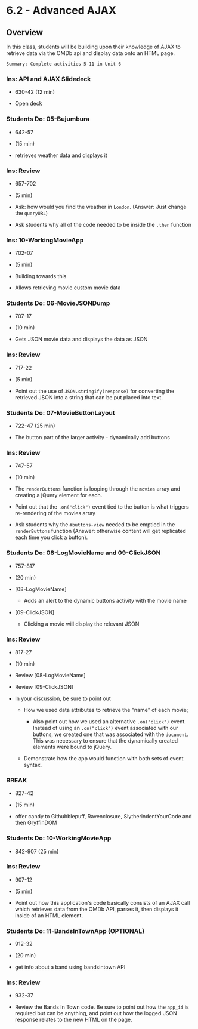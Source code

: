 # 6.2 - Advanced AJAX

## Overview

In this class, students will be building upon their knowledge of AJAX to retrieve data via the OMDb api and display data onto an HTML page.

`Summary: Complete activities 5-11 in Unit 6`

### Ins: API and AJAX Slidedeck

- 630-42 (12 min)

- Open deck

### Students Do: 05-Bujumbura

- 642-57

- (15 min)

- retrieves weather data and displays it

### Ins: Review

- 657-702

 - (5 min)

  - Ask: how would you find the weather in `London`. (Answer: Just change the `queryURL`)

- Ask students why all of the code needed to be inside the `.then` function

### Ins: 10-WorkingMovieApp

- 702-07

 - (5 min)

- Building towards this

- Allows retrieving movie custom movie data

### Students Do: 06-MovieJSONDump

- 707-17

 - (10 min)

- Gets JSON movie data and displays the data as JSON

### Ins: Review

- 717-22

 - (5 min)

  - Point out the use of `JSON.stringify(response)` for converting the retrieved JSON into a string that can be put placed into text.

### Students Do: 07-MovieButtonLayout

- 722-47 (25 min)

- The button part of the larger activity - dynamically add buttons

### Ins: Review

- 747-57

 - (10 min)

  - The `renderButtons` function is looping through the `movies` array and creating a jQuery element for each.

  - Point out that the `.on("click")` event tied to the button is what triggers re-rendering of the movies array

  - Ask students why the `#buttons-view` needed to be emptied in the `renderButtons` function (Answer: otherwise content will get replicated each time you click a button).

### Students Do: 08-LogMovieName and 09-ClickJSON

- 757-817 

- (20 min)

- [08-LogMovieName]

  - Adds an alert to the dynamic buttons activity with the movie name

- [09-ClickJSON]

  - Clicking a movie will display the relevant JSON

### Ins: Review

- 817-27

 - (10 min)

* Review [08-LogMovieName]

* Review [09-ClickJSON]

* In your discussion, be sure to point out

  - How we used data attributes to retrieve the "name" of each movie;

    - Also point out how we used an alternative `.on("click")` event. Instead of using an `.on("click")` event associated with our buttons, we created one that was associated with the `document`. This was necessary to ensure that the dynamically created elements were bound to jQuery.

  - Demonstrate how the app would function with both sets of event syntax.

### BREAK

- 827-42

- (15 min)

- offer candy to Githubblepuff, Ravenclosure, SlytherindentYourCode and then GryffinDOM

### Students Do: 10-WorkingMovieApp

- 842-907 (25 min)

### Ins: Review

- 907-12

 - (5 min)

* Point out how this application's code basically consists of an AJAX call which retrieves data from the OMDb API, parses it, then displays it inside of an HTML element.

### Students Do: 11-BandsInTownApp (OPTIONAL)

- 912-32 

- (20 min)

- get info about a band using bandsintown API

### Ins: Review

- 932-37

- Review the Bands In Town code. Be sure to point out how the `app_id` is required but can be anything, and point out how the logged JSON response relates to the new HTML on the page.
